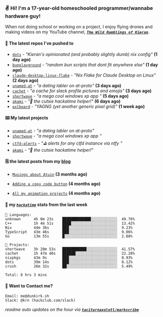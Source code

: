 ### ✌️ Hi! I'm a 17-year-old homeschooled programmer/wannabe hardware guy!

When not doing school or working on a project, I enjoy flying drones and making videos on my YouTube channel, [**_`The Wild Ramblings of Kieran`_**](https://youtube.com/@kieran.rambles).

#### 👷 The latest repos I've pushed to

- [`dots`](https://github.com/taciturnaxolotl/dots) - _"Kieran's opinionated (and probably slightly dumb) nix config"_ **(1 day ago)**
- [`bunplayground`](https://github.com/taciturnaxolotl/bunplayground) - _"random bun scripts that dont fit anywhere else"_ **(1 day ago)**
- [`claude-desktop-linux-flake`](https://github.com/k3d3/claude-desktop-linux-flake) - _"Nix Flake for Claude Desktop on Linux"_ **(2 days ago)**
- [`unamed-at`](https://github.com/taciturnaxolotl/unamed-at) - _"a dating labler on at-proto"_ **(3 days ago)**
- [`cachet`](https://github.com/taciturnaxolotl/cachet) - _"a cache for slack profile pictures and emojis"_ **(3 days ago)**
- [`shortwave`](https://github.com/taciturnaxolotl/shortwave) - _"a mega cool windows xp app "_ **(5 days ago)**
- [`akami`](https://github.com/taciturnaxolotl/akami) - _"🌷 the cutsie hackatime helper!"_ **(6 days ago)**
- [`pxlboard`](https://github.com/taciturnaxolotl/pxlboard) - _"YAGNG (yet another generic pixel grid)"_ **(1 week ago)**

#### ⌨️ My latest projects

- [`unamed-at`](https://github.com/taciturnaxolotl/unamed-at) - _"a dating labler on at-proto"_
- [`shortwave`](https://github.com/taciturnaxolotl/shortwave) - _"a mega cool windows xp app "_
- [`ctfd-alerts`](https://github.com/taciturnaxolotl/ctfd-alerts) - _"⛳ alerts for any ctfd instance via ntfy "_
- [`akami`](https://github.com/taciturnaxolotl/akami) - _"🌷 the cutsie hackatime helper!"_

#### 🗒️ the latest posts from my [blog](https://dunkirk.sh)

- [`Musings about Atuin`](https://dunkirk.sh/blog/atuin/) **(3 months ago)**

- [`Adding a copy code button`](https://dunkirk.sh/blog/adding-a-copy-button/) **(4 months ago)**

- [`All my animation projects`](https://dunkirk.sh/blog/my-animations/) **(4 months ago)**



#### 📡 my [_`hackatime`_](https://waka.hackclub.com) stats from the last week

```text
💾 Languages:
unknown      4h 0m 23s    █████████████░░░░░░░░░░░░  49.76%
C++          1h 4m 51s    ████░░░░░░░░░░░░░░░░░░░░░  13.42%
Nix          44m 36s      ███░░░░░░░░░░░░░░░░░░░░░░  9.23%
TypeScript   43m 46s      ███░░░░░░░░░░░░░░░░░░░░░░  9.06%
Go           13m 55s      █░░░░░░░░░░░░░░░░░░░░░░░░  2.88%

💼 Projects:
shortwave    3h 20m 53s   ███████████░░░░░░░░░░░░░░  41.57%
cachet       1h 47m 40s   ██████░░░░░░░░░░░░░░░░░░░  22.28%
nixpkgs      43m 9s       ███░░░░░░░░░░░░░░░░░░░░░░  8.93%
dots         39m 14s      ███░░░░░░░░░░░░░░░░░░░░░░  8.12%
crush        26m 32s      ██░░░░░░░░░░░░░░░░░░░░░░░  5.49%

Total: 8 hrs 3 mins
```

#### 📮 Want to Contact me?

```text
Email: me@dunkirk.sh
Slack: @krn (hackclub.com/slack)
```

_readme auto updates on the hour via [**`taciturnaxolotl/markscribe`**](https://github.com/taciturnaxolotl/markscribe)_
